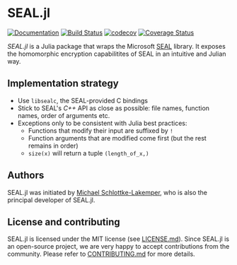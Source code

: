 # SEAL.jl

[![Documentation](https://img.shields.io/badge/docs-dev-blue.svg)](https://sloede.github.io/SEAL.jl/dev)
[![Build Status](https://travis-ci.com/sloede/SEAL.jl.svg?branch=master)](https://travis-ci.com/sloede/SEAL.jl)
[![codecov](https://codecov.io/gh/sloede/SEAL.jl/branch/master/graph/badge.svg?token=CCJ4EO3HW8)](https://codecov.io/gh/sloede/SEAL.jl)
[![Coverage Status](https://coveralls.io/repos/github/sloede/SEAL.jl/badge.svg)](https://coveralls.io/github/sloede/SEAL.jl)

*SEAL.jl* is a Julia package that wraps the Microsoft
[SEAL](https://github.com/microsoft/SEAL) library. It exposes the homomorphic
encryption capabilitites of SEAL in an intuitive and Julian way.

## Implementation strategy

* Use `libsealc`, the SEAL-provided C bindings
* Stick to SEAL's *C++* API as close as possible: file names, function names,
  order of arguments etc.
* Exceptions only to be consistent with Julia best practices:
  * Functions that modify their input are suffixed by `!`
  * Function arguments that are modified come first (but the rest remains in
    order)
  * `size(x)` will return a tuple `(length_of_x,)`

## Authors
SEAL.jl was initiated by
[Michael Schlottke-Lakemper](https://www.mi.uni-koeln.de/NumSim/schlottke-lakemper),
who is also the principal developer of SEAL.jl.

## License and contributing
SEAL.jl is licensed under the MIT license (see [LICENSE.md](LICENSE.md)). Since SEAL.jl is
an open-source project, we are very happy to accept contributions from the
community. Please refer to [CONTRIBUTING.md](CONTRIBUTING.md) for more details.
